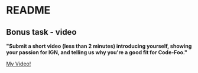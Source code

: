 README
======

Bonus task - video
------------

**"Submit a short video (less than 2 minutes) introducing yourself, showing your passion for IGN, and telling us why you're a good fit for Code-Foo."**

[My Video!](http://www.youtube.com/watch?v=cp-dN0xgsAs&feature=youtu.be)
